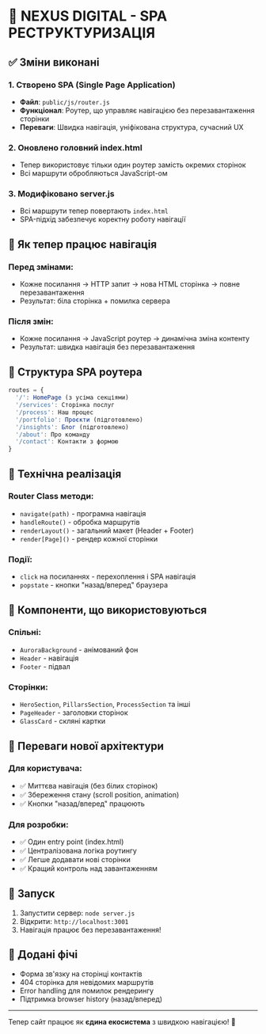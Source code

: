 # 🚀 NEXUS DIGITAL - SPA РЕСТРУКТУРИЗАЦІЯ

## ✅ Зміни виконані

### 1. **Створено SPA (Single Page Application)**
- **Файл**: `public/js/router.js`
- **Функціонал**: Роутер, що управляє навігацією без перезавантаження сторінки
- **Переваги**: Швидка навігація, уніфікована структура, сучасний UX

### 2. **Оновлено головний index.html**
- Тепер використовує тільки один роутер замість окремих сторінок
- Всі маршрути обробляються JavaScript-ом

### 3. **Модифіковано server.js**
- Всі маршрути тепер повертають `index.html`
- SPA-підхід забезпечує коректну роботу навігації

## 🎯 Як тепер працює навігація

### Перед змінами:
- Кожне посилання → HTTP запит → нова HTML сторінка → повне перезавантаження
- Результат: біла сторінка + помилка сервера

### Після змін:
- Кожне посилання → JavaScript роутер → динамічна зміна контенту
- Результат: швидка навігація без перезавантаження

## 📁 Структура SPA роутера

```javascript
routes = {
  '/': HomePage (з усіма секціями)
  '/services': Сторінка послуг  
  '/process': Наш процес
  '/portfolio': Проєкти (підготовлено)
  '/insights': Блог (підготовлено) 
  '/about': Про команду
  '/contact': Контакти з формою
}
```

## 🔧 Технічна реалізація

### Router Class методи:
- `navigate(path)` - програмна навігація
- `handleRoute()` - обробка маршрутів  
- `renderLayout()` - загальний макет (Header + Footer)
- `render[Page]()` - рендер кожної сторінки

### Події:
- `click` на посиланнях - перехоплення і SPA навігація
- `popstate` - кнопки "назад/вперед" браузера

## 🎨 Компоненти, що використовуються

### Спільні:
- `AuroraBackground` - анімований фон
- `Header` - навігація
- `Footer` - підвал

### Сторінки:
- `HeroSection`, `PillarsSection`, `ProcessSection` та інші
- `PageHeader` - заголовки сторінок
- `GlassCard` - скляні картки

## 🔄 Переваги нової архітектури

### Для користувача:
- ✅ Миттєва навігація (без білих сторінок)
- ✅ Збереження стану (scroll position, animation)
- ✅ Кнопки "назад/вперед" працюють

### Для розробки:
- ✅ Один entry point (index.html)
- ✅ Централізована логіка роутингу
- ✅ Легше додавати нові сторінки
- ✅ Кращий контроль над завантаженням

## 🚀 Запуск

1. Запустити сервер: `node server.js`
2. Відкрити: `http://localhost:3001`
3. Навігація працює без перезавантаження! 

## 📝 Додані фічі

- Форма зв'язку на сторінці контактів
- 404 сторінка для невідомих маршрутів
- Error handling для помилок рендерингу
- Підтримка browser history (назад/вперед)

---

Тепер сайт працює як **єдина екосистема** з швидкою навігацією! 🎉